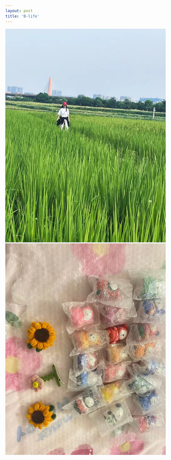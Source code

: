 ```yaml
---
layout: post
title: 'B-life'
---
```

![](../assets/img/projects/proj-5/life_green.png)
![](../assets/img/projects/proj-5/ww.png)